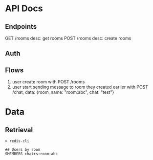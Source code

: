 # API Docs

## Endpoints

GET /rooms
desc: get rooms
POST /rooms
desc: create rooms

## Auth

## Flows

1. user create room with POST /rooms
2. user start sending message to room they created earlier with POST /chat, data: {room_name: "room:abc", chat: "test"}

# Data

## Retrieval

```
> redis-cli

## Users by room
SMEMBERS chatrs:room:abc
```
